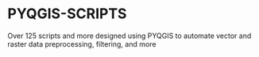 # PYQGIS-SCRIPTS
Over 125 scripts and more designed using PYQGIS to automate vector and raster data preprocessing, filtering, and more
